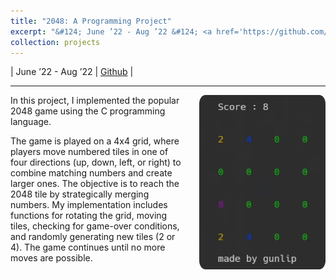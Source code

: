 ```yaml
---
title: "2048: A Programming Project"
excerpt: "&#124; June ’22 - Aug ’22 &#124; <a href='https://github.com/gunlip1210/2048-A_Programming_Project' target='_blank'>Github</a> &#124; <br/>Implemented the 2048 game in C for programming practice. <br/> <img src='/images/projects/178-999-01.gif' style='width: 60%; height: 60%;'>"
collection: projects
---
```


&#124; June ’22 - Aug ’22 &#124; <a href='https://github.com/gunlip1210/2048-A_Programming_Project' target='_blank'>Github</a> &#124;
<hr/>

<img src="/images/projects/178-999-01.gif" alt="Rounded Image" style="border-radius: 5%; width: 40%; height: 40%; float: right; margin-left: 20px;"/>
In this project, I implemented the popular 2048 game using the C programming language. 

The game is played on a 4x4 grid, where players move numbered tiles in one of four directions (up, down, left, or right) to combine matching numbers and create larger ones. The objective is to reach the 2048 tile by strategically merging numbers. My implementation includes functions for rotating the grid, moving tiles, checking for game-over conditions, and randomly generating new tiles (2 or 4). The game continues until no more moves are possible.
